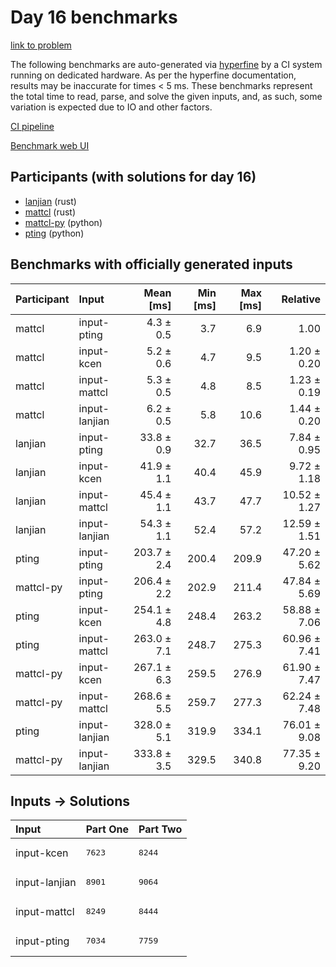 # Day 16 benchmarks

[link to problem](https://adventofcode.com/2023/day/16)

The following benchmarks are auto-generated via
[hyperfine](https://github.com/sharkdp/hyperfine) by a CI system running on
dedicated hardware. As per the hyperfine documentation, results may be
inaccurate for times < 5 ms. These benchmarks represent the total time to read,
parse, and solve the given inputs, and, as such, some variation is expected due
to IO and other factors.

[CI pipeline](http://ci.papercode.net:8080/teams/main/pipelines/aoc2023)

[Benchmark web UI](https://aoc.ancalagon.black)


## Participants (with solutions for day 16)

- [lanjian](https://github.com/lanjian/aoc-2023) (rust)
- [mattcl](https://github.com/mattcl/aoc2023) (rust)
- [mattcl-py](https://github.com/mattcl/aoc2023-py) (python)
- [pting](https://github.com/pting/aoc2023) (python)


## Benchmarks with officially generated inputs

| Participant | Input | Mean [ms] | Min [ms] | Max [ms] | Relative |
|:---|:---|---:|---:|---:|---:|
| mattcl | input-pting | 4.3 ± 0.5 | 3.7 | 6.9 | 1.00 |
| mattcl | input-kcen | 5.2 ± 0.6 | 4.7 | 9.5 | 1.20 ± 0.20 |
| mattcl | input-mattcl | 5.3 ± 0.5 | 4.8 | 8.5 | 1.23 ± 0.19 |
| mattcl | input-lanjian | 6.2 ± 0.5 | 5.8 | 10.6 | 1.44 ± 0.20 |
| lanjian | input-pting | 33.8 ± 0.9 | 32.7 | 36.5 | 7.84 ± 0.95 |
| lanjian | input-kcen | 41.9 ± 1.1 | 40.4 | 45.9 | 9.72 ± 1.18 |
| lanjian | input-mattcl | 45.4 ± 1.1 | 43.7 | 47.7 | 10.52 ± 1.27 |
| lanjian | input-lanjian | 54.3 ± 1.1 | 52.4 | 57.2 | 12.59 ± 1.51 |
| pting | input-pting | 203.7 ± 2.4 | 200.4 | 209.9 | 47.20 ± 5.62 |
| mattcl-py | input-pting | 206.4 ± 2.2 | 202.9 | 211.4 | 47.84 ± 5.69 |
| pting | input-kcen | 254.1 ± 4.8 | 248.4 | 263.2 | 58.88 ± 7.06 |
| pting | input-mattcl | 263.0 ± 7.1 | 248.7 | 275.3 | 60.96 ± 7.41 |
| mattcl-py | input-kcen | 267.1 ± 6.3 | 259.5 | 276.9 | 61.90 ± 7.47 |
| mattcl-py | input-mattcl | 268.6 ± 5.5 | 259.7 | 277.3 | 62.24 ± 7.48 |
| pting | input-lanjian | 328.0 ± 5.1 | 319.9 | 334.1 | 76.01 ± 9.08 |
| mattcl-py | input-lanjian | 333.8 ± 3.5 | 329.5 | 340.8 | 77.35 ± 9.20 |


## Inputs -> Solutions

| Input | Part One | Part Two |
|:---|:---|:---|
|input-kcen|<pre>7623</pre>|<pre>8244</pre>|
|input-lanjian|<pre>8901</pre>|<pre>9064</pre>|
|input-mattcl|<pre>8249</pre>|<pre>8444</pre>|
|input-pting|<pre>7034</pre>|<pre>7759</pre>|